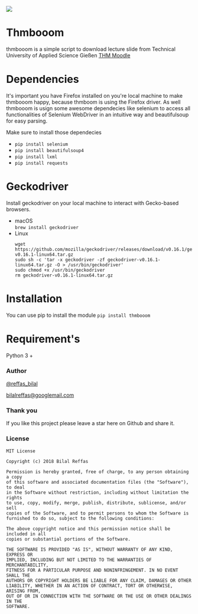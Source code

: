 ![](https://imgur.com/DhH1S3P.png)
# Thmbooom
thmbooom is a simple script to download lecture slide from Technical University of Applied Science Gießen [THM Moodle](https://moodle.thm.de/login/index.php)

# Dependencies 
It's important you have Firefox installed on you're local machine to make thmbooom happy, because thmboom is using the Firefox driver.
As well thmbooom is usign some awesome dependecies like selenium to access all functionalities of Selenium WebDriver in an intuitive way and beautifulsoup for easy parsing. 

Make sure to install those dependecies 
* `pip install selenium`
* `pip install beautifulsoup4`
* `pip install lxml`
* `pip install requests`

# Geckodriver
Install geckodriver on your local machine to interact with Gecko-based browsers.

* macOS <br>
  `brew install geckodriver`
* Linux
  ```
  wget https://github.com/mozilla/geckodriver/releases/download/v0.16.1/geckodriver-v0.16.1-linux64.tar.gz
  sudo sh -c 'tar -x geckodriver -zf geckodriver-v0.16.1-linux64.tar.gz -O > /usr/bin/geckodriver'
  sudo chmod +x /usr/bin/geckodriver
  rm geckodriver-v0.16.1-linux64.tar.gz
   ```

# Installation
You can use pip to install the module
```pip install thmbooom```

# Requirement's 
Python 3 +

### Author

  [@reffas_bilal](https://twitter.com/Reffas_Bilal)
  
  [bilalreffas@googlemail.com]()

### Thank you 

  If you like this project please leave a star here on Github and share it.

### License

```
MIT License

Copyright (c) 2018 Bilal Reffas

Permission is hereby granted, free of charge, to any person obtaining a copy
of this software and associated documentation files (the "Software"), to deal
in the Software without restriction, including without limitation the rights
to use, copy, modify, merge, publish, distribute, sublicense, and/or sell
copies of the Software, and to permit persons to whom the Software is
furnished to do so, subject to the following conditions:

The above copyright notice and this permission notice shall be included in all
copies or substantial portions of the Software.

THE SOFTWARE IS PROVIDED "AS IS", WITHOUT WARRANTY OF ANY KIND, EXPRESS OR
IMPLIED, INCLUDING BUT NOT LIMITED TO THE WARRANTIES OF MERCHANTABILITY,
FITNESS FOR A PARTICULAR PURPOSE AND NONINFRINGEMENT. IN NO EVENT SHALL THE
AUTHORS OR COPYRIGHT HOLDERS BE LIABLE FOR ANY CLAIM, DAMAGES OR OTHER
LIABILITY, WHETHER IN AN ACTION OF CONTRACT, TORT OR OTHERWISE, ARISING FROM,
OUT OF OR IN CONNECTION WITH THE SOFTWARE OR THE USE OR OTHER DEALINGS IN THE
SOFTWARE.
```

